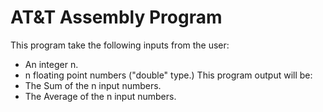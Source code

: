 # AT&amp;T Assembly Program
This program take the following inputs from the user:
* An integer n.
* n floating point numbers ("double" type.)
This program output will be:
* The Sum of the n input numbers.
* The Average of the n input numbers.
